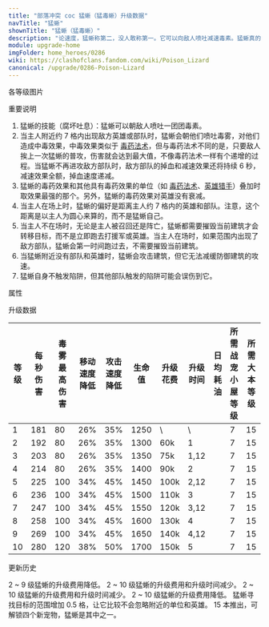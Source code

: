 ```yaml
---
title: "部落冲突 coc 猛蜥（猛毒蜥）升级数据"
navTitle: "猛蜥"
shownTitle: "猛蜥（猛毒蜥）"
description: "论速度，猛蜥称第二，没人敢称第一。它可以向敌人喷吐减速毒素。猛蜥真的有毒吗？可能吧，但谁又有那么大的胆子去验明真假呢？"
module: upgrade-home
imgFolder: home_heroes/0286
wiki: https://clashofclans.fandom.com/wiki/Poison_Lizard
canonical: /upgrade/0286-Poison-Lizard
---
```


<UnitInfo :folder="$frontmatter.imgFolder" imgSrc="Poison_Lizard_info.png" :imgAlt="$frontmatter.navTitle" :description="$frontmatter.description" />

<SmallTitle>各等级图片</SmallTitle>

<Panel>
    <UnitImgGroup :folder="$frontmatter.imgFolder">
        <UnitImg imgTitle="所有等级" imgSrc="Poison_Lizard_field.png" />
    </UnitImgGroup>
</Panel>

<SmallTitle>重要说明</SmallTitle>

1. 猛蜥的技能（腐坏吐息）：猛蜥可以朝敌人喷吐一团团毒素。
2. 当主人附近约 7 格内出现敌方英雄或部队时，猛蜥会朝他们喷吐毒雾，对他们造成中毒效果，中毒效果类似于 [毒药法术](/upgrade/0180-Poison-Spell)，但与毒药法术不同的是，只要敌人挨上一次猛蜥的普攻，伤害就会达到最大值，不像毒药法术一样有个递增的过程。当猛蜥不再进攻敌方部队时，敌方部队的掉血和减速效果还将持续 6 秒，减速效果全额，掉血速度递减。
3. 猛蜥的毒药效果和其他具有毒药效果的单位（如 [毒药法术](/upgrade/0180-Poison-Spell)、[英雄猎手](/upgrade/0088-Headhunter)）叠加时取效果最强的那个。另外，猛蜥的毒药效果对英雄没有衰减。
4. 当主人在场上时，猛蜥的偏好是距离主人约 7 格内的英雄和部队。注意，这个距离是以主人为圆心来算的，而不是猛蜥自己。
5. 当主人不在场时，无论是主人被召回还是阵亡，猛蜥都需要摧毁当前建筑才会转移目标，而不是立即跑去打援军或英雄。当主人在场时，如果范围内出现了敌方部队，猛蜥会第一时间跑过去，不需要摧毁当前建筑。
6. 当猛蜥附近没有部队和英雄时，猛蜥会攻击建筑，但它无法减缓防御建筑的攻速。
7. 猛蜥自身不触发陷阱，但其他部队触发的陷阱可能会误伤到它。

<SmallTitle>属性</SmallTitle>

<UnitProperties>
    <UnitProperty pKey="攻击偏好" pValue="离英雄不超过 7 格的部队和英雄" />
    <UnitProperty pKey="伤害类型" pValue="单体伤害" />
    <UnitProperty pKey="攻击的目标" pValue="地面和空中目标" />
    <UnitProperty pKey="占据人口" pValue="20" />
    <UnitProperty pKey="移动速度" pValue="4.5 格/秒" />
    <UnitProperty pKey="攻击速度" pValue="0.35 秒/次" />
    <UnitProperty pKey="攻击距离" pValue="3.5 格" />
    <UnitProperty pKey="所需战宠小屋等级" pValue="7" />
    <UnitProperty pKey="所需大本等级" pValue="15" />
</UnitProperties>

<SmallTitle>升级数据</SmallTitle>

<script setup>
const tableExtraInfo = [
    {
        "column": 6,
        "type": "cost",
        "gpClass": "research",
        "icon": "Dark_Elixir"
    },
    {
        "column": 7,
        "type": "time",
        "gpClass": "research"
    },
    {
        "column": 8,
        "type": "dailyCost",
        "icon": "Dark_Elixir"
    }
];
</script>

<UnitTable :tableExtraInfo="tableExtraInfo">

| 等级 | 每秒伤害 |毒雾<br>最高伤害|移动速度<br>降低|攻击速度<br>降低| 生命值 | 升级花费 | 升级时间| 日均耗油 |所需战宠<br>小屋等级|所需<br>大本等级|
| ---- |   ---   |      ---      |      ---      |      ---      |  ---  |  ----   |   ---   |   ---   |        ---        |     ----     |
|   1  |   181   |       80      |      26%      |      35%      |  1250 |     \   |   \     |         |         7         |      15      |
|   2  |   192   |       80      |      26%      |      35%      |  1300 |    60k  |   1     |         |         7         |      15      |
|   3  |   203   |       80      |      26%      |      35%      |  1350 |    75k  |   1,12  |         |         7         |      15      |
|   4  |   214   |       80      |      26%      |      35%      |  1400 |    90k  |   2     |         |         7         |      15      |
|   5  |   225   |      100      |      34%      |      45%      |  1450 |   100k  |   2,12  |         |         7         |      15      |
|   6  |   236   |      100      |      34%      |      45%      |  1500 |   110k  |   3     |         |         7         |      15      |
|   7  |   247   |      100      |      34%      |      45%      |  1550 |   120k  |   3,12  |         |         7         |      15      |
|   8  |   258   |      100      |      34%      |      45%      |  1600 |   130k  |   4     |         |         7         |      15      |
|   9  |   269   |      100      |      34%      |      45%      |  1650 |   140k  |   4,12  |         |         7         |      15      |
|  10  |   280   |      120      |      38%      |      50%      |  1700 |   150k  |   5     |         |         7         |      15      |
</UnitTable>

<SmallTitle>更新历史</SmallTitle>

<Timeline>
    <TimelineItem date="2025/03/24">
        <TimelineRow>2 ~ 9 级猛蜥的升级费用降低。</TimelineRow>
    </TimelineItem>
    <TimelineItem date="2024/11/25">
        <TimelineRow>2 ~ 10 级猛蜥的升级费用和升级时间减少。</TimelineRow>
    </TimelineItem>
    <TimelineItem date="2024/06/18">
        <TimelineRow>2 ~ 10 级猛蜥的升级费用和升级时间减少。</TimelineRow>
    </TimelineItem>
    <TimelineItem date="2023/12/12">
        <TimelineRow>2 ~ 10 级猛蜥的升级费用降低。</TimelineRow>
    </TimelineItem>
    <TimelineItem date="2022/12/12">
        <TimelineRow>猛蜥寻找目标的范围增加 0.5 格，让它比较不会忽略附近的单位和英雄。</TimelineRow>
    </TimelineItem>
    <TimelineItem date="2022/10/10">
        <TimelineRow>15 本推出，可解锁四个新宠物，猛蜥是其中之一。</TimelineRow>
    </TimelineItem>
    <TimelineItem :historyBottom="true" />
</Timeline>